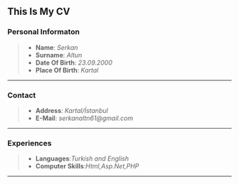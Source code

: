 ## This Is My CV
### Personal Informaton
>* **Name**: _Serkan_
>* **Surname**: _Altun_
>* **Date Of Birth**: _23.09.2000_
>* **Place Of Birth**: _Kartal_
---
### Contact
>* **Address**: _Kartal/İstanbul_
>* **E-Mail**: _serkanaltn61@gmail.com_
---
### Experiences
>* **Languages**:_Turkish and English_
>* **Computer Skills**:_Html,Asp.Net,PHP_
---
